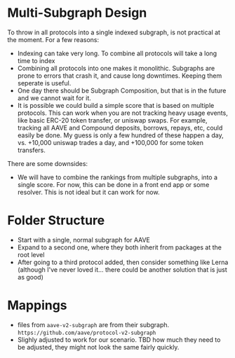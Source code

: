 # Multi-Subgraph Design

To throw in all protocols into a single indexed subgraph, is not practical at the moment. For a few reasons:

- Indexing can take very long. To combine all protocols will take a long time to index
- Combining all protocols into one makes it monolithic. Subgraphs are prone to errors that crash it, and cause long downtimes. Keeping them seperate is useful.
- One day there should be Subgraph Composition, but that is in the future and we cannot wait for it.
- It is possible we could build a simple score that is based on multiple protocols. This can work when you are not tracking heavy usage events, like basic ERC-20 token transfer, or uniswap swaps. For example, tracking all AAVE and Compound deposits, borrows, repays, etc, could easily be done. My guess is only a few hundred of these happen a day, vs. +10,000 uniswap trades a day, and +100,000 for some token transfers.

There are some downsides:
- We will have to combine the rankings from multiple subgraphs, into a single score. For now, this can be done in a front end app or some resolver. This is not ideal but it can work for now.

# Folder Structure
- Start with a single, normal subgraph for AAVE
- Expand to a second one, where they both inherit from packages at the root level
- After going to a third protocol added, then consider something like Lerna (although I've never loved it... there could be another solution that is just as good)


# Mappings
- files from `aave-v2-subgraph` are from their subgraph. `https://github.com/aave/protocol-v2-subgraph`
- Slighly adjusted to work for our scenario. TBD how much they need to be adjusted, they might not look the same fairly quickly.